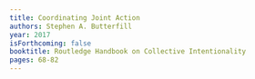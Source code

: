 ```yaml
---
title: Coordinating Joint Action
authors: Stephen A. Butterfill
year: 2017
isForthcoming: false
booktitle: Routledge Handbook on Collective Intentionality
pages: 68-82
---
```


